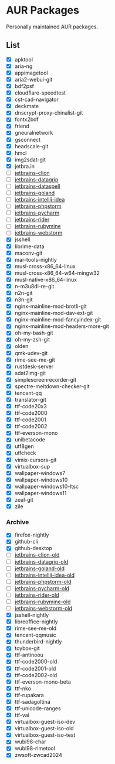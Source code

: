 # AUR Packages

Personally maintained AUR packages.

## List

- [X] apktool
- [X] aria-ng
- [X] appimagetool
- [X] aria2-webui-git
- [X] bdf2psf
- [X] cloudflare-speedtest
- [X] cst-cad-navigator
- [X] deckmate
- [X] dnscrypt-proxy-chinalist-git
- [X] fontx2bdf
- [X] friend
- [X] gneuralnetwork
- [X] gsconnect
- [X] headscale-git
- [X] hmcl
- [X] img2sdat-git
- [X] jetbra.in
- [ ] [jetbrains-clion]
- [ ] [jetbrains-datagrip]
- [ ] [jetbrains-dataspell]
- [ ] [jetbrains-goland]
- [ ] [jetbrains-intellij-idea]
- [ ] [jetbrains-phpstorm]
- [ ] [jetbrains-pycharm]
- [ ] [jetbrains-rider]
- [ ] [jetbrains-rubymine]
- [ ] [jetbrains-webstorm]
- [X] jsshell
- [X] librime-data
- [X] maconv-git
- [X] mar-tools-nightly
- [X] musl-cross-x86_64-linux
- [X] musl-cross-x86_64-w64-mingw32
- [X] musl-native-x86_64-linux
- [X] n-m3u8dl-re-git
- [X] n2n-git
- [X] n3n-git
- [X] nginx-mainline-mod-brotli-git
- [X] nginx-mainline-mod-dav-ext-git
- [X] nginx-mainline-mod-fancyindex-git
- [X] nginx-mainline-mod-headers-more-git
- [X] oh-my-bash-git
- [X] oh-my-zsh-git
- [X] olden
- [X] qmk-udev-git
- [X] rime-see-me-git
- [X] rustdesk-server
- [X] sdat2img-git
- [X] simplescreenrecorder-git
- [X] spectre-meltdown-checker-git
- [X] tencent-qq
- [X] translator-git
- [X] ttf-code20x3
- [X] ttf-code2000
- [X] ttf-code2001
- [X] ttf-code2002
- [X] ttf-everson-mono
- [X] unibetacode
- [X] utf8gen
- [X] utfcheck
- [X] vimix-cursors-git
- [X] virtualbox-sup
- [X] wallpaper-windows7
- [X] wallpaper-windows10
- [X] wallpaper-windows10-ltsc
- [X] wallpaper-windows11
- [X] zeal-git
- [X] zile

[jetbrains-clion]: https://github.com/kitty-panics/aur-jetbrains-ide/tree/master/jetbrains-clion
[jetbrains-datagrip]: https://github.com/kitty-panics/aur-jetbrains-ide/tree/master/jetbrains-datagrip
[jetbrains-dataspell]: https://github.com/kitty-panics/aur-jetbrains-ide/tree/master/jetbrains-dataspell
[jetbrains-goland]: https://github.com/kitty-panics/aur-jetbrains-ide/tree/master/jetbrains-goland
[jetbrains-intellij-idea]: https://github.com/kitty-panics/aur-jetbrains-ide/tree/master/jetbrains-intellij-idea
[jetbrains-phpstorm]: https://github.com/kitty-panics/aur-jetbrains-ide/tree/master/jetbrains-phpstorm
[jetbrains-pycharm]: https://github.com/kitty-panics/aur-jetbrains-ide/tree/master/jetbrains-pycharm
[jetbrains-rider]: https://github.com/kitty-panics/aur-jetbrains-ide/tree/master/jetbrains-rider
[jetbrains-rubymine]: https://github.com/kitty-panics/aur-jetbrains-ide/tree/master/jetbrains-rubymine
[jetbrains-webstorm]: https://github.com/kitty-panics/aur-jetbrains-ide/tree/master/jetbrains-webstorm

### Archive

- [x] firefox-nightly
- [x] github-cli
- [x] github-desktop
- [ ] [jetbrains-clion-old]
- [ ] [jetbrains-datagrip-old]
- [ ] [jetbrains-goland-old]
- [ ] [jetbrains-intellij-idea-old]
- [ ] [jetbrains-phpstorm-old]
- [ ] [jetbrains-pycharm-old]
- [ ] [jetbrains-rider-old]
- [ ] [jetbrains-rubymine-old]
- [ ] [jetbrains-webstorm-old]
- [x] jsshell-nightly
- [x] libreoffice-nightly
- [x] rime-see-me-old
- [x] tencent-qqmusic
- [x] thunderbird-nightly
- [x] toybox-git
- [x] ttf-antinoou
- [x] ttf-code2000-old
- [x] ttf-code2001-old
- [x] ttf-code2002-old
- [x] ttf-everson-mono-beta
- [x] ttf-nko
- [x] ttf-rupakara
- [x] ttf-sadagoltina
- [x] ttf-unicode-ranges
- [x] ttf-vai
- [x] virtualbox-guest-iso-dev
- [x] virtualbox-guest-iso-old
- [x] virtualbox-guest-iso-test
- [X] wubi98-char
- [X] wubi98-rimetool
- [x] zwsoft-zwcad2024

[jetbrains-clion-old]: https://github.com/kitty-panics/aur-jetbrains-ide/tree/master/jetbrains-clion-old
[jetbrains-datagrip-old]: https://github.com/kitty-panics/aur-jetbrains-ide/tree/master/jetbrains-datagrip-old
[jetbrains-goland-old]: https://github.com/kitty-panics/aur-jetbrains-ide/tree/master/jetbrains-goland-old
[jetbrains-intellij-idea-old]: https://github.com/kitty-panics/aur-jetbrains-ide/tree/master/jetbrains-intellij-idea-old
[jetbrains-phpstorm-old]: https://github.com/kitty-panics/aur-jetbrains-ide/tree/master/jetbrains-phpstorm-old
[jetbrains-pycharm-old]: https://github.com/kitty-panics/aur-jetbrains-ide/tree/master/jetbrains-pycharm-old
[jetbrains-rider-old]: https://github.com/kitty-panics/aur-jetbrains-ide/tree/master/jetbrains-rider-old
[jetbrains-rubymine-old]: https://github.com/kitty-panics/aur-jetbrains-ide/tree/master/jetbrains-rubymine-old
[jetbrains-webstorm-old]: https://github.com/kitty-panics/aur-jetbrains-ide/tree/master/jetbrains-webstorm-old
